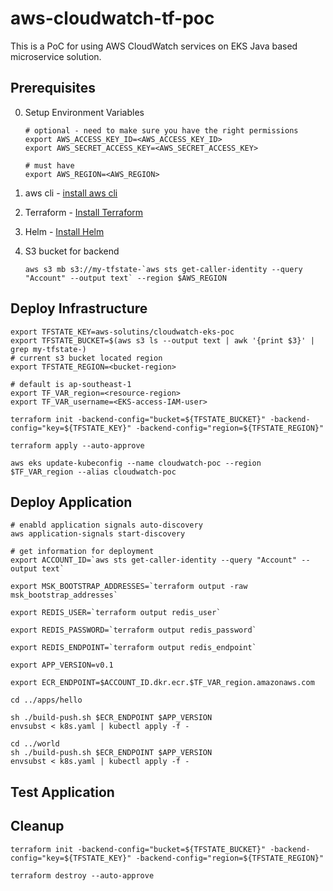 # aws-cloudwatch-tf-poc

This is a PoC for using AWS CloudWatch services on EKS Java based microservice solution.

## Prerequisites

0. Setup Environment Variables

   ``` shell
   # optional - need to make sure you have the right permissions
   export AWS_ACCESS_KEY_ID=<AWS_ACCESS_KEY_ID>
   export AWS_SECRET_ACCESS_KEY=<AWS_SECRET_ACCESS_KEY>
   
   # must have
   export AWS_REGION=<AWS_REGION>
   
   ```

1. aws cli - [install aws cli](https://docs.aws.amazon.com/cli/latest/userguide/getting-started-install.html)
2. Terraform - [Install Terraform](https://developer.hashicorp.com/terraform/tutorials/aws-get-started/install-cli)
3. Helm - [Install Helm](https://helm.sh/docs/intro/install/)
4. S3 bucket for backend

   ``` shell
   aws s3 mb s3://my-tfstate-`aws sts get-caller-identity --query "Account" --output text` --region $AWS_REGION
   ```

## Deploy Infrastructure

``` shell
export TFSTATE_KEY=aws-solutins/cloudwatch-eks-poc
export TFSTATE_BUCKET=$(aws s3 ls --output text | awk '{print $3}' | grep my-tfstate-)
# current s3 bucket located region
export TFSTATE_REGION=<bucket-region>

# default is ap-southeast-1
export TF_VAR_region=<resource-region>
export TF_VAR_username=<EKS-access-IAM-user>
```

``` shell
terraform init -backend-config="bucket=${TFSTATE_BUCKET}" -backend-config="key=${TFSTATE_KEY}" -backend-config="region=${TFSTATE_REGION}"

terraform apply --auto-approve

aws eks update-kubeconfig --name cloudwatch-poc --region $TF_VAR_region --alias cloudwatch-poc

```

## Deploy Application

``` shell
# enabld application signals auto-discovery
aws application-signals start-discovery

# get information for deployment
export ACCOUNT_ID=`aws sts get-caller-identity --query "Account" --output text`

export MSK_BOOTSTRAP_ADDRESSES=`terraform output -raw msk_bootstrap_addresses`

export REDIS_USER=`terraform output redis_user`

export REDIS_PASSWORD=`terraform output redis_password`

export REDIS_ENDPOINT=`terraform output redis_endpoint`

export APP_VERSION=v0.1

export ECR_ENDPOINT=$ACCOUNT_ID.dkr.ecr.$TF_VAR_region.amazonaws.com

cd ../apps/hello

sh ./build-push.sh $ECR_ENDPOINT $APP_VERSION
envsubst < k8s.yaml | kubectl apply -f -

cd ../world
sh ./build-push.sh $ECR_ENDPOINT $APP_VERSION
envsubst < k8s.yaml | kubectl apply -f -

```

## Test Application

## Cleanup

``` shell
terraform init -backend-config="bucket=${TFSTATE_BUCKET}" -backend-config="key=${TFSTATE_KEY}" -backend-config="region=${TFSTATE_REGION}"

terraform destroy --auto-approve
```
